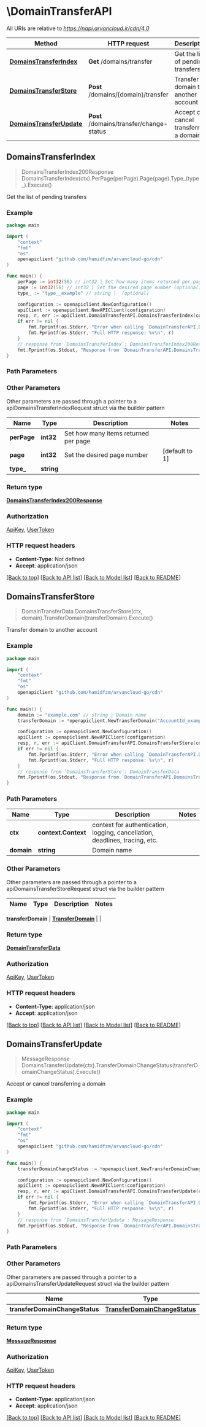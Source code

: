 # \DomainTransferAPI

All URIs are relative to *https://napi.arvancloud.ir/cdn/4.0*

Method | HTTP request | Description
------------- | ------------- | -------------
[**DomainsTransferIndex**](DomainTransferAPI.md#DomainsTransferIndex) | **Get** /domains/transfer | Get the list of pending transfers
[**DomainsTransferStore**](DomainTransferAPI.md#DomainsTransferStore) | **Post** /domains/{domain}/transfer | Transfer domain to another account
[**DomainsTransferUpdate**](DomainTransferAPI.md#DomainsTransferUpdate) | **Post** /domains/transfer/change-status | Accept or cancel transferring a domain



## DomainsTransferIndex

> DomainsTransferIndex200Response DomainsTransferIndex(ctx).PerPage(perPage).Page(page).Type_(type_).Execute()

Get the list of pending transfers

### Example

```go
package main

import (
    "context"
    "fmt"
    "os"
    openapiclient "github.com/hamidfzm/arvancloud-go/cdn"
)

func main() {
    perPage := int32(56) // int32 | Set how many items returned per page (optional)
    page := int32(56) // int32 | Set the desired page number (optional) (default to 1)
    type_ := "type__example" // string |  (optional)

    configuration := openapiclient.NewConfiguration()
    apiClient := openapiclient.NewAPIClient(configuration)
    resp, r, err := apiClient.DomainTransferAPI.DomainsTransferIndex(context.Background()).PerPage(perPage).Page(page).Type_(type_).Execute()
    if err != nil {
        fmt.Fprintf(os.Stderr, "Error when calling `DomainTransferAPI.DomainsTransferIndex``: %v\n", err)
        fmt.Fprintf(os.Stderr, "Full HTTP response: %v\n", r)
    }
    // response from `DomainsTransferIndex`: DomainsTransferIndex200Response
    fmt.Fprintf(os.Stdout, "Response from `DomainTransferAPI.DomainsTransferIndex`: %v\n", resp)
}
```

### Path Parameters



### Other Parameters

Other parameters are passed through a pointer to a apiDomainsTransferIndexRequest struct via the builder pattern


Name | Type | Description  | Notes
------------- | ------------- | ------------- | -------------
 **perPage** | **int32** | Set how many items returned per page | 
 **page** | **int32** | Set the desired page number | [default to 1]
 **type_** | **string** |  | 

### Return type

[**DomainsTransferIndex200Response**](DomainsTransferIndex200Response.md)

### Authorization

[ApiKey](../README.md#ApiKey), [UserToken](../README.md#UserToken)

### HTTP request headers

- **Content-Type**: Not defined
- **Accept**: application/json

[[Back to top]](#) [[Back to API list]](../README.md#documentation-for-api-endpoints)
[[Back to Model list]](../README.md#documentation-for-models)
[[Back to README]](../README.md)


## DomainsTransferStore

> DomainTransferData DomainsTransferStore(ctx, domain).TransferDomain(transferDomain).Execute()

Transfer domain to another account

### Example

```go
package main

import (
    "context"
    "fmt"
    "os"
    openapiclient "github.com/hamidfzm/arvancloud-go/cdn"
)

func main() {
    domain := "example.com" // string | Domain name
    transferDomain := *openapiclient.NewTransferDomain("AccountId_example") // TransferDomain |  (optional)

    configuration := openapiclient.NewConfiguration()
    apiClient := openapiclient.NewAPIClient(configuration)
    resp, r, err := apiClient.DomainTransferAPI.DomainsTransferStore(context.Background(), domain).TransferDomain(transferDomain).Execute()
    if err != nil {
        fmt.Fprintf(os.Stderr, "Error when calling `DomainTransferAPI.DomainsTransferStore``: %v\n", err)
        fmt.Fprintf(os.Stderr, "Full HTTP response: %v\n", r)
    }
    // response from `DomainsTransferStore`: DomainTransferData
    fmt.Fprintf(os.Stdout, "Response from `DomainTransferAPI.DomainsTransferStore`: %v\n", resp)
}
```

### Path Parameters


Name | Type | Description  | Notes
------------- | ------------- | ------------- | -------------
**ctx** | **context.Context** | context for authentication, logging, cancellation, deadlines, tracing, etc.
**domain** | **string** | Domain name | 

### Other Parameters

Other parameters are passed through a pointer to a apiDomainsTransferStoreRequest struct via the builder pattern


Name | Type | Description  | Notes
------------- | ------------- | ------------- | -------------

 **transferDomain** | [**TransferDomain**](TransferDomain.md) |  | 

### Return type

[**DomainTransferData**](DomainTransferData.md)

### Authorization

[ApiKey](../README.md#ApiKey), [UserToken](../README.md#UserToken)

### HTTP request headers

- **Content-Type**: application/json
- **Accept**: application/json

[[Back to top]](#) [[Back to API list]](../README.md#documentation-for-api-endpoints)
[[Back to Model list]](../README.md#documentation-for-models)
[[Back to README]](../README.md)


## DomainsTransferUpdate

> MessageResponse DomainsTransferUpdate(ctx).TransferDomainChangeStatus(transferDomainChangeStatus).Execute()

Accept or cancel transferring a domain

### Example

```go
package main

import (
    "context"
    "fmt"
    "os"
    openapiclient "github.com/hamidfzm/arvancloud-go/cdn"
)

func main() {
    transferDomainChangeStatus := *openapiclient.NewTransferDomainChangeStatus("example.com", "Status_example") // TransferDomainChangeStatus |  (optional)

    configuration := openapiclient.NewConfiguration()
    apiClient := openapiclient.NewAPIClient(configuration)
    resp, r, err := apiClient.DomainTransferAPI.DomainsTransferUpdate(context.Background()).TransferDomainChangeStatus(transferDomainChangeStatus).Execute()
    if err != nil {
        fmt.Fprintf(os.Stderr, "Error when calling `DomainTransferAPI.DomainsTransferUpdate``: %v\n", err)
        fmt.Fprintf(os.Stderr, "Full HTTP response: %v\n", r)
    }
    // response from `DomainsTransferUpdate`: MessageResponse
    fmt.Fprintf(os.Stdout, "Response from `DomainTransferAPI.DomainsTransferUpdate`: %v\n", resp)
}
```

### Path Parameters



### Other Parameters

Other parameters are passed through a pointer to a apiDomainsTransferUpdateRequest struct via the builder pattern


Name | Type | Description  | Notes
------------- | ------------- | ------------- | -------------
 **transferDomainChangeStatus** | [**TransferDomainChangeStatus**](TransferDomainChangeStatus.md) |  | 

### Return type

[**MessageResponse**](MessageResponse.md)

### Authorization

[ApiKey](../README.md#ApiKey), [UserToken](../README.md#UserToken)

### HTTP request headers

- **Content-Type**: application/json
- **Accept**: application/json

[[Back to top]](#) [[Back to API list]](../README.md#documentation-for-api-endpoints)
[[Back to Model list]](../README.md#documentation-for-models)
[[Back to README]](../README.md)


